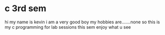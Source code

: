 # c 3rd sem

hi my name is kevin
i am a very good boy
my hobbies are.......none
so this is my c programming for lab sessions this sem
enjoy what u see
